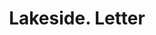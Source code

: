 ---
doi: 10.7916/D8CG127M
date_other: '1890'
date_other_textual: 1890-1899
form: correspondence
genre:
- Letters (correspondence)
name:
- Lakeside
object_in_context_url: https://biggert.cul.columbia.edu/items/view/ave_biggert_01361
subject_hierarchical_geographic:
- Eagles Mere, Pennsylvania, United States
subject_name:
- Lakeside
title: Lakeside. Letter
sort_title: Lakeside. Letter
call_number: ave_biggert_01361
coordinates:
- 41.41083333333333,-76.58277777777778
pid: ave_biggert_01361
identifiers: ave_biggert_01361
canvas_id: ldpd:396623
permalink: "/items/ave_biggert_01361/"
layout: iiif-image-page
---